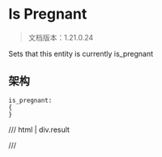 # Is Pregnant

> 文档版本：1.21.0.24

Sets that this entity is currently is_pregnant

## 架构

```mcschema
is_pregnant:
{
}

```

/// html | div.result

///

